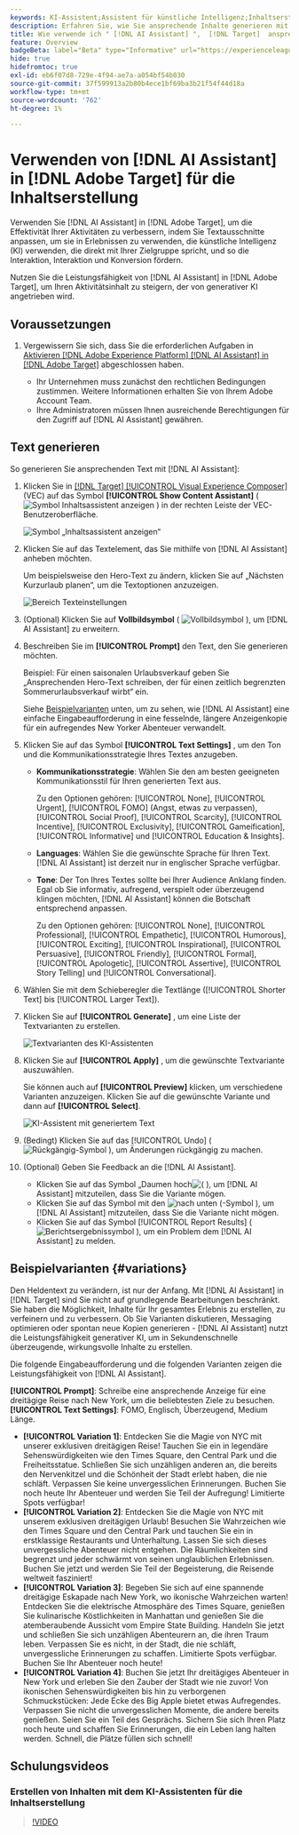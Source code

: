 ```yaml
---
keywords: KI-Assistent;Assistent für künstliche Intelligenz;Inhaltserstellung;Inhaltsbeschleuniger;Inhaltserstellung;Inhalt generieren
description: Erfahren Sie, wie Sie ansprechende Inhalte generieren mit [!DNL AI Assistant].
title: Wie verwende ich " [!DNL AI Assistant] ",  [!DNL Target]  ansprechenden Inhalt zu generieren?
feature: Overview
badgeBeta: label="Beta" type="Informative" url="https://experienceleague.adobe.com/docs/target/using/introduction/intro.html?lang=de#beta newtab=true" tooltip="Was sind Beta-Funktionen in  [!DNL Adobe Target]?"
hide: true
hidefromtoc: true
exl-id: eb6f07d8-729e-4f94-ae7a-a054bf54b030
source-git-commit: 37f599913a2b80b4ece1bf69ba3b21f54f44d18a
workflow-type: tm+mt
source-wordcount: '762'
ht-degree: 1%

---
```


# Verwenden von [!DNL AI Assistant] in [!DNL Adobe Target] für die Inhaltserstellung

Verwenden Sie [!DNL AI Assistant] in [!DNL Adobe Target], um die Effektivität Ihrer Aktivitäten zu verbessern, indem Sie Textausschnitte anpassen, um sie in Erlebnissen zu verwenden, die künstliche Intelligenz (KI) verwenden, die direkt mit Ihrer Zielgruppe spricht, und so die Interaktion, Interaktion und Konversion fördern.

Nutzen Sie die Leistungsfähigkeit von [!DNL AI Assistant] in [!DNL Adobe Target], um Ihren Aktivitätsinhalt zu steigern, der von generativer KI angetrieben wird.

## Voraussetzungen 

1. Vergewissern Sie sich, dass Sie die erforderlichen Aufgaben in [Aktivieren [!DNL Adobe Experience Platform] [!DNL AI Assistant] in  [!DNL Adobe Target]](/help/main/c-intro/enabling-ai-assistant.md) abgeschlossen haben.

   * Ihr Unternehmen muss zunächst den rechtlichen Bedingungen zustimmen. Weitere Informationen erhalten Sie von Ihrem Adobe Account Team.
   * Ihre Administratoren müssen Ihnen ausreichende Berechtigungen für den Zugriff auf [!DNL AI Assistant] gewähren.

## Text generieren

So generieren Sie ansprechenden Text mit [!DNL AI Assistant]:

1. Klicken Sie in [[!DNL Target] [!UICONTROL Visual Experience Composer]](/help/main/c-experiences/c-visual-experience-composer/viztarget-options.md) (VEC) auf das Symbol **[!UICONTROL Show Content Assistant]** ( ![Symbol Inhaltsassistent anzeigen](/help/main/assets/icons/MagicWand.svg) ) in der rechten Leiste der VEC-Benutzeroberfläche.

   ![Symbol „Inhaltsassistent anzeigen“](/help/main/c-intro/assets/ai-assistant-conntet-generation-icon.png)

1. Klicken Sie auf das Textelement, das Sie mithilfe von [!DNL AI Assistant] anheben möchten.

   Um beispielsweise den Hero-Text zu ändern, klicken Sie auf „Nächsten Kurzurlaub planen“, um die Textoptionen anzuzeigen.

   ![Bereich Texteinstellungen](/help/main/c-intro/assets/ai-text-settings.png)

1. (Optional) Klicken Sie auf **Vollbildsymbol** ( ![Vollbildsymbol](/help/main/assets/icons/FullScreen.svg) ), um [!DNL AI Assistant] zu erweitern.

1. Beschreiben Sie im **[!UICONTROL Prompt]** den Text, den Sie generieren möchten.

   Beispiel: Für einen saisonalen Urlaubsverkauf geben Sie „Ansprechenden Hero-Text schreiben, der für einen zeitlich begrenzten Sommerurlaubsverkauf wirbt“ ein.

   Siehe [Beispielvarianten](#variations) unten, um zu sehen, wie [!DNL AI Assistant] eine einfache Eingabeaufforderung in eine fesselnde, längere Anzeigenkopie für ein aufregendes New Yorker Abenteuer verwandelt.

1. Klicken Sie auf das Symbol **[!UICONTROL Text Settings]** , um den Ton und die Kommunikationsstrategie Ihres Textes anzugeben.

   * **Kommunikationsstrategie**: Wählen Sie den am besten geeigneten Kommunikationsstil für Ihren generierten Text aus.

     Zu den Optionen gehören: [!UICONTROL None], [!UICONTROL Urgent], [!UICONTROL FOMO] (Angst, etwas zu verpassen), [!UICONTROL Social Proof], [!UICONTROL Scarcity], [!UICONTROL Incentive], [!UICONTROL Exclusivity], [!UICONTROL Gameification], [!UICONTROL Informative] und [!UICONTROL Education & Insights].

   * **Languages**: Wählen Sie die gewünschte Sprache für Ihren Text. [!DNL AI Assistant] ist derzeit nur in englischer Sprache verfügbar.
   * **Tone**: Der Ton Ihres Textes sollte bei Ihrer Audience Anklang finden. Egal ob Sie informativ, aufregend, verspielt oder überzeugend klingen möchten, [!DNL AI Assistant] können die Botschaft entsprechend anpassen.

     Zu den Optionen gehören: [!UICONTROL None], [!UICONTROL Professional], [!UICONTROL Empathetic], [!UICONTROL Humorous], [!UICONTROL Exciting], [!UICONTROL Inspirational], [!UICONTROL Persuasive], [!UICONTROL Friendly], [!UICONTROL Formal], [!UICONTROL Apologetic], [!UICONTROL Assertive], [!UICONTROL &#x200B; Story Telling] und [!UICONTROL Conversational].

1. Wählen Sie mit dem Schieberegler die Textlänge ([!UICONTROL Shorter Text] bis [!UICONTROL Larger Text]).

1. Klicken Sie auf **[!UICONTROL Generate]** , um eine Liste der Textvarianten zu erstellen.

   ![Textvarianten des KI-Assistenten](/help/main/c-intro/assets/ai-variations-text.png)

1. Klicken Sie auf **[!UICONTROL Apply]** , um die gewünschte Textvariante auszuwählen.

   Sie können auch auf **[!UICONTROL Preview]** klicken, um verschiedene Varianten anzuzeigen. Klicken Sie auf die gewünschte Variante und dann auf **[!UICONTROL Select]**.

   ![KI-Assistent mit generiertem Text](/help/main/c-intro/assets/ai-text-done.png)

1. (Bedingt) Klicken Sie auf das [!UICONTROL Undo] ( ![Rückgängig-Symbol](/help/main/assets/icons/Undo.svg) ), um Änderungen rückgängig zu machen.

1. (Optional) Geben Sie Feedback an die [!DNL AI Assistant].

   * Klicken Sie auf das Symbol „Daumen hoch![ ( ](/help/main/assets/icons/ThumbUp.svg) ), um [!DNL AI Assistant] mitzuteilen, dass Sie die Variante mögen.
   * Klicken Sie auf das Symbol mit den ![ nach unten ( ](/help/main/assets/icons/ThumbDown.svg)-Symbol ), um [!DNL AI Assistant] mitzuteilen, dass Sie die Variante nicht mögen.
   * Klicken Sie auf das Symbol [!UICONTROL Report Results] ( ![Berichtsergebnissymbol](/help/main/assets/icons/Flag.svg) ), um ein Problem dem [!DNL AI Assistant] zu melden.

## Beispielvarianten {#variations}

Den Heldentext zu verändern, ist nur der Anfang. Mit [!DNL AI Assistant] in [!DNL Target] sind Sie nicht auf grundlegende Bearbeitungen beschränkt. Sie haben die Möglichkeit, Inhalte für Ihr gesamtes Erlebnis zu erstellen, zu verfeinern und zu verbessern. Ob Sie Varianten diskutieren, Messaging optimieren oder spontan neue Kopien generieren - [!DNL AI Assistant] nutzt die Leistungsfähigkeit generativer KI, um in Sekundenschnelle überzeugende, wirkungsvolle Inhalte zu erstellen.

Die folgende Eingabeaufforderung und die folgenden Varianten zeigen die Leistungsfähigkeit von [!DNL AI Assistant].

**[!UICONTROL Prompt]**: Schreibe eine ansprechende Anzeige für eine dreitägige Reise nach New York, um die beliebtesten Ziele zu besuchen.
**[!UICONTROL Text Settings]**: FOMO, Englisch, Überzeugend, Medium Länge.
* **[!UICONTROL Variation 1]**: Entdecken Sie die Magie von NYC mit unserer exklusiven dreitägigen Reise! Tauchen Sie ein in legendäre Sehenswürdigkeiten wie den Times Square, den Central Park und die Freiheitsstatue. Schließen Sie sich unzähligen anderen an, die bereits den Nervenkitzel und die Schönheit der Stadt erlebt haben, die nie schläft. Verpassen Sie keine unvergesslichen Erinnerungen. Buchen Sie noch heute Ihr Abenteuer und werden Sie Teil der Aufregung! Limitierte Spots verfügbar!
* **[!UICONTROL Variation 2]**: Entdecken Sie die Magie von NYC mit unserem exklusiven dreitägigen Urlaub! Besuchen Sie Wahrzeichen wie den Times Square und den Central Park und tauchen Sie ein in erstklassige Restaurants und Unterhaltung. Lassen Sie sich dieses unvergessliche Abenteuer nicht entgehen. Die Räumlichkeiten sind begrenzt und jeder schwärmt von seinen unglaublichen Erlebnissen. Buchen Sie jetzt und werden Sie Teil der Begeisterung, die Reisende weltweit fasziniert!
* **[!UICONTROL Variation 3]**: Begeben Sie sich auf eine spannende dreitägige Eskapade nach New York, wo ikonische Wahrzeichen warten! Entdecken Sie die elektrische Atmosphäre des Times Square, genießen Sie kulinarische Köstlichkeiten in Manhattan und genießen Sie die atemberaubende Aussicht vom Empire State Building. Handeln Sie jetzt und schließen Sie sich unzähligen Abenteurern an, die ihren Traum leben. Verpassen Sie es nicht, in der Stadt, die nie schläft, unvergessliche Erinnerungen zu schaffen. Limitierte Spots verfügbar. Buchen Sie Ihr Abenteuer noch heute!
* **[!UICONTROL Variation 4]**: Buchen Sie jetzt Ihr dreitägiges Abenteuer in New York und erleben Sie den Zauber der Stadt wie nie zuvor! Von ikonischen Sehenswürdigkeiten bis hin zu verborgenen Schmuckstücken: Jede Ecke des Big Apple bietet etwas Aufregendes. Verpassen Sie nicht die unvergesslichen Momente, die andere bereits genießen. Seien Sie ein Teil des Gesprächs. Sichern Sie sich Ihren Platz noch heute und schaffen Sie Erinnerungen, die ein Leben lang halten werden. Schnell, die Plätze füllen sich schnell!

## Schulungsvideos

### Erstellen von Inhalten mit dem KI-Assistenten für die Inhaltserstellung

>[!VIDEO](https://video.tv.adobe.com/v/3434644/?learn=on&captions=ger">https://video.tv.adobe.com/v/3434644/?learn=on&captions=ger)
